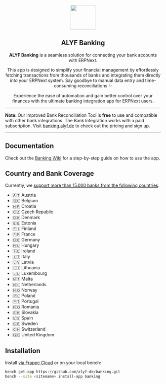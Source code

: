 <div align="center">
	<img src="https://user-images.githubusercontent.com/25857446/226990542-3fcef2dc-b6d0-41df-817e-c1641fabbe0b.png" height="80">
	<h2>ALYF Banking</h2>
</div>

<div align="center">
<p><b>ALYF Banking</b> is a seamless solution for connecting your bank accounts with ERPNext.</p>

<p>This app is designed to simplify your financial management by effortlessly fetching transactions from thousands of banks and integrating them directly into your ERPNext system. Say goodbye to manual data entry and time-consuming reconciliations ✨</p>

<p>Experience the ease of automation and gain better control over your finances with the ultimate banking integration app for ERPNext users.</p>
</div>

<hr>
<b>Note</b>: Our improved Bank Reconciliation Tool is <b>free</b> to use and compatible with other bank integrations. The Bank Integration works with a paid subscription. Visit <a href="https://banking.alyf.de/banking-pricing">banking.alyf.de</a> to check out the pricing and sign up.
<hr>

## Documentation
Check out the [Banking Wiki](https://github.com/alyf-de/banking/wiki) for a step-by-step guide on how to use the app.

## Country and Bank Coverage

Currently, we [support more than 15.000 banks from the following countries](https://portal.openbanking.klarna.com/bank-matrix).

- 🇦🇹 Austria
- 🇧🇪 Belgium
- 🇭🇷 Croatia
- 🇨🇿 Czech Republic
- 🇩🇰 Denmark
- 🇪🇪 Estonia
- 🇫🇮 Finland
- 🇫🇷 France
- 🇩🇪 Germany
- 🇭🇺 Hungary
- 🇮🇪 Ireland
- 🇮🇹 Italy
- 🇱🇻 Latvia
- 🇱🇹 Lithuania
- 🇱🇺 Luxembourg
- 🇲🇹 Malta
- 🇳🇱 Netherlands
- 🇳🇴 Norway
- 🇵🇱 Poland
- 🇵🇹 Portugal
- 🇷🇴 Romania
- 🇸🇰 Slovakia
- 🇪🇸 Spain
- 🇸🇪 Sweden
- 🇨🇭 Switzerland
- 🇬🇧 United Kingdom

## Installation

Install [via Frappe Cloud](https://frappecloud.com/marketplace/apps/banking) or on your local bench:

```bash
bench get-app https://github.com/alyf-de/banking.git
bench --site <sitename> install-app banking
```
